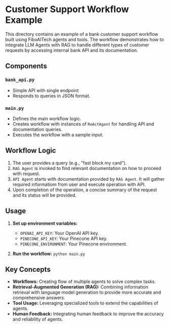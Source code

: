 # Customer Support Workflow Example

This directory contains an example of a bank customer support workflow built using FiboAITech agents and tools. The workflow demonstrates how to integrate LLM Agents with RAG to handle different types of customer requests by accessing internal bank API and its documentation.

## Components

### `bank_api.py`

- Simple API with single endpoint
- Responds to queries in JSON format.

### `main.py`

- Defines the main workflow logic.
- Creates workflow with instances of `ReActAgent` for handling API and documentation queries.
- Executes the workflow with a sample input.

## Workflow Logic

1. The user provides a query (e.g., "fast block my card").
2. `RAG Agent` is invoked to find relevant documentation on how to proceed with request.
3. `API Agent` starts with documentation provided by `RAG Agent`. It will gather required informatiom from user and execute operation with API.
4. Upon completion of the operation, a concise summary of the request and its status will be provided.

## Usage

1. **Set up environment variables:**
   - `OPENAI_API_KEY`: Your OpenAI API key.
   - `PINECONE_API_KEY`: Your Pinecone API key.
   - `PINECONE_ENVIRONMENT`: Your Pinecone environment.

2. **Run the workflow:** `python main.py`

## Key Concepts

- **Workflows:** Creating flow of multiple agents to solve complex tasks.
- **Retrieval-Augmented Generation (RAG):** Combining information retrieval with language model generation to provide more accurate and comprehensive answers.
- **Tool Usage:** Leveraging specialized tools to extend the capabilities of agents.
- **Human Feedback:** Integrating human feedback to improve the accuracy and reliability of agents.
